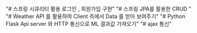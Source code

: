 "# 스프링 시큐리티 활용 로그인 , 회원가입 구현"
"# 스프링 JPA를 활용한 CRUD "
"# Weather API 를 활용하여 Client 측에서 Data 를 받아 보여주기"
"# Python Flask Api server 와 HTTP 통신으로 ML 결과값 가져오기"
"# ajax 통신"